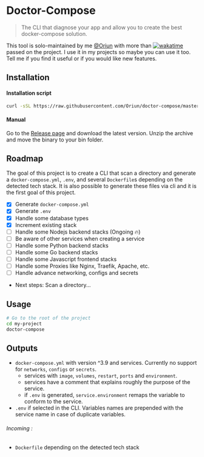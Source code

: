# Doctor-Compose

> The CLI that diagnose your app and allow you to create the best docker-compose solution.

This tool is solo-maintained by me [@Oriun](https://github.com/Oriun) with more than [![wakatime](https://wakatime.com/badge/user/83b7f2f1-ca36-4e49-86dc-82cc48d49d70/project/bf6a5af4-fb0c-4151-bfe8-a511666859a4.svg)](https://wakatime.com/badge/user/83b7f2f1-ca36-4e49-86dc-82cc48d49d70/project/bf6a5af4-fb0c-4151-bfe8-a511666859a4) passed on the project. I use it in my projects so maybe you can use it too. Tell me if you find it useful or if you would like new features.

## Installation

#### Installation script

```bash
curl -sSL https://raw.githubusercontent.com/Oriun/doctor-compose/master/install.sh | bash
```

#### Manual

Go to the [Release page](https://github.com/Oriun/doctor-compose/releases) and download the latest version. Unzip the archive and move the binary to your bin folder.

## Roadmap

The goal of this project is to create a CLI that scan a directory and generate a `docker-compose.yml`, `.env`, and several `Dockerfile`s depending on the detected tech stack. It is also possible to generate these files via cli and it is the first goal of this project.

- [x] Generate `docker-compose.yml`
- [x] Generate `.env`
- [x] Handle some database types
- [x] Increment existing stack
- [ ] Handle some Nodejs backend stacks (Ongoing :fire:)
- [ ] Be aware of other services when creating a service
- [ ] Handle some Python backend stacks
- [ ] Handle some Go backend stacks
- [ ] Handle some Javascript frontend stacks
- [ ] Handle some Proxies like Nginx, Traefik, Apache, etc.
- [ ] Handle advance networking, configs and secrets
- Next steps: Scan a directory...

## Usage

```bash
# Go to the root of the project
cd my-project
doctor-compose
```

## Outputs

- `docker-compose.yml` with version ^3.9 and services. Currently no support for `networks`, `configs` or `secrets`.
  - services with `image`, `volumes`, `restart`, `ports` and `environment`.
  - services have a comment that explains roughly the purpose of the service.
  - if `.env` is generated, `service.environment` remaps the variable to conform to the service.
- `.env` if selected in the CLI. Variables names are prepended with the service name in case of duplicate variables.

###### Incoming :

- `Dockerfile` depending on the detected tech stack
